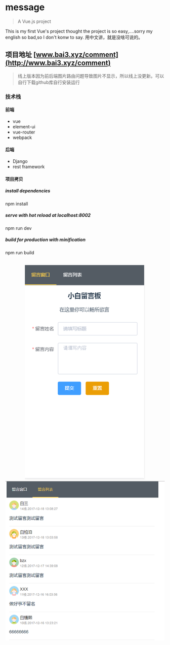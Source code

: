 # message

> A Vue.js project

This is my first Vue's project
thought the project is so easy,....sorry my english so bad,so I
don't konw to say.
用中文讲，就是没啥可说的。
## 项目地址 [www.bai3.xyz/comment](http://www.bai3.xyz/comment)
> 线上版本因为前后端图片路由问题导致图片不显示，所以线上没更新。可以自行下载github库自行安装运行
### 技术栈
#### 前端
- vue
- element-ui
- vue-router
- webpack

#### 后端
- Django
- rest framework

#### 项目拷贝
##### install dependencies
npm install

##### serve with hot reload at localhost:8002
npm run dev

##### build for production with minification
npm run build

<br/>
<div align="center">
<img src="./src/assets/readme1.png"><br/>
</div>
<div align="center">
<img src="./src/assets/readme.png">
</div>
